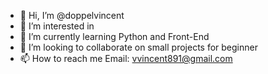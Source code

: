 - 👋 Hi, I’m @doppelvincent
- 👀 I’m interested in 
- 🌱 I’m currently learning Python and Front-End 
- 💞️ I’m looking to collaborate on small projects for beginner
- 📫 How to reach me Email: vvincent891@gmail.com

<!---
doppelvincent/doppelvincent is a ✨ special ✨ repository because its `README.md` (this file) appears on your GitHub profile.
You can click the Preview link to take a look at your changes.
--->
